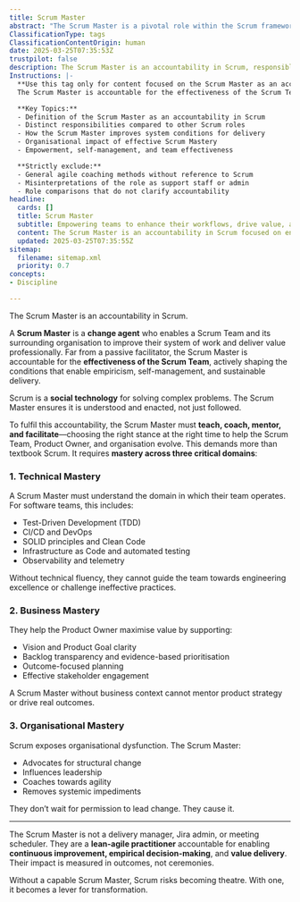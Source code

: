 ```yaml
---
title: Scrum Master
abstract: "The Scrum Master is a pivotal role within the Scrum framework, serving as a change agent who empowers Scrum Teams and their organisations to enhance their work processes and deliver value effectively. Originating from the principles of agile methodology, the Scrum Master actively fosters an environment conducive to self-management, empirical decision-making, and sustainable delivery, rather than merely facilitating meetings. This role encompasses three critical domains: technical mastery, which involves a deep understanding of the team's operational context, including practices like Test-Driven Development and DevOps; business mastery, which focuses on helping the Product Owner clarify vision and prioritise the backlog; and organisational mastery, where the Scrum Master advocates for structural changes and coaches the organisation towards agility. The importance of the Scrum Master lies in their ability to drive continuous improvement and challenge ineffective practices, ensuring that Scrum is not just a set of rituals but a transformative approach to product development. Their effectiveness is measured by the outcomes achieved rather than the processes followed, highlighting their essential contribution to fostering a culture of agility and innovation within organisations. Without a skilled Scrum Master, the potential of Scrum may be diminished, reducing it to mere formality rather than a catalyst for meaningful change."
ClassificationType: tags
ClassificationContentOrigin: human
date: 2025-03-25T07:35:53Z
trustpilot: false
description: The Scrum Master is an accountability in Scrum, responsible for enabling the effectiveness of the Scrum Team and fostering continuous improvement across the organisation.
Instructions: |-
  **Use this tag only for content focused on the Scrum Master as an accountability within the Scrum framework.**  
  The Scrum Master is accountable for the effectiveness of the Scrum Team by enabling empiricism, removing impediments, and supporting continuous improvement. Content should focus on the accountability, its responsibilities, and its systemic impact—not just tools or methods.

  **Key Topics:**
  - Definition of the Scrum Master as an accountability in Scrum
  - Distinct responsibilities compared to other Scrum roles
  - How the Scrum Master improves system conditions for delivery
  - Organisational impact of effective Scrum Mastery
  - Empowerment, self-management, and team effectiveness

  **Strictly exclude:**
  - General agile coaching methods without reference to Scrum
  - Misinterpretations of the role as support staff or admin
  - Role comparisons that do not clarify accountability
headline:
  cards: []
  title: Scrum Master
  subtitle: Empowering teams to enhance their workflows, drive value, and foster continuous improvement through effective leadership and mastery across key domains.
  content: The Scrum Master is an accountability in Scrum focused on enabling the effectiveness of the Scrum Team and improving the organisation's system of work. Content should centre on the responsibilities, authority, and impact of the Scrum Master within a Scrum context—clarifying what they are accountable for and how they enable empirical product development in complex environments.
  updated: 2025-03-25T07:35:55Z
sitemap:
  filename: sitemap.xml
  priority: 0.7
concepts:
- Discipline

---
```

The Scrum Master is an accountability in Scrum.

A **Scrum Master** is a **change agent** who enables a Scrum Team and its surrounding organisation to improve their system of work and deliver value professionally. Far from a passive facilitator, the Scrum Master is accountable for the **effectiveness of the Scrum Team**, actively shaping the conditions that enable empiricism, self-management, and sustainable delivery.

Scrum is a **social technology** for solving complex problems. The Scrum Master ensures it is understood and enacted, not just followed.

To fulfil this accountability, the Scrum Master must **teach, coach, mentor, and facilitate**—choosing the right stance at the right time to help the Scrum Team, Product Owner, and organisation evolve. This demands more than textbook Scrum. It requires **mastery across three critical domains**:

### 1. **Technical Mastery**

A Scrum Master must understand the domain in which their team operates. For software teams, this includes:

- Test-Driven Development (TDD)
- CI/CD and DevOps
- SOLID principles and Clean Code
- Infrastructure as Code and automated testing
- Observability and telemetry

Without technical fluency, they cannot guide the team towards engineering excellence or challenge ineffective practices.

### 2. **Business Mastery**

They help the Product Owner maximise value by supporting:

- Vision and Product Goal clarity
- Backlog transparency and evidence-based prioritisation
- Outcome-focused planning
- Effective stakeholder engagement

A Scrum Master without business context cannot mentor product strategy or drive real outcomes.

### 3. **Organisational Mastery**

Scrum exposes organisational dysfunction. The Scrum Master:

- Advocates for structural change
- Influences leadership
- Coaches towards agility
- Removes systemic impediments

They don’t wait for permission to lead change. They cause it.

---

The Scrum Master is not a delivery manager, Jira admin, or meeting scheduler. They are a **lean-agile practitioner** accountable for enabling **continuous improvement, empirical decision-making**, and **value delivery**. Their impact is measured in outcomes, not ceremonies.

Without a capable Scrum Master, Scrum risks becoming theatre. With one, it becomes a lever for transformation.
